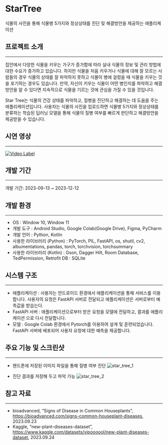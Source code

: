 # StarTree

식물의 사진을 통해 식물병 5가지와 정상상태를 진단 및 해결방안을 제공하는 애플리케이션

## 프로젝트 소개
---
집안에서 다양한 식물을 키우는 가구가 증가함에 따라 실내 식물의 정보 및 관리 방법에 대한 수요가 증가하고 있습니다. 하지만 식물을 처음 키우거나 식물에 대해 잘 모르는 사람들의 경우 식물의 상태를 잘 파악하지 못하고 식물이 병에 걸렸을 때 식물을 키우는 것을 포기하는 경우도 있습니다. 만약, 자신이 키우는 식물이 어떤 병인지를 파악하고 해결방안을 알 수 있다면 지속적으로 식물을 기르는 것에 관심을 가질 수 있을 것입니다.

Star Tree는 식물의 건강 상태를 파악하고, 질병을 진단하고 해결하는 데 도움을 주는 애플리케이션입니다. 사용자는 식물의 사진을 업로드하면 식물병 5가지와 정상상태를 분류하는 학습된 딥러닝 모델을 통해 식물의 질병 여부를 빠르게 판단하고 해결방안을 제공받을 수 있습니다.

## 시연 영상
---
[![Video Label](http://img.youtube.com/vi/gwRDJs_bvi8/0.jpg)](https://youtu.be/gwRDJs_bvi8)

## 개발 기간
---
개발 기간: 2023-09-13 ~ 2023-12-12


## 개발 환경
---
- OS : Window 10, Window 11
- 개발 도구 : Android Studio, Google Colab(Google Drive), Figma, PyCharm
- 개발 언어 : Python, Kotlin
- 사용한 라이브러리 (Python) : PyTorch, PIL, FastAPI, os, shutil, cv2, albumentations, pandas, torch, torchvision, torchsummary
- 사용한 라이브러리 (Kotlin) : Gson, Dagger Hilt, Room Database, TedPermission, Retrofit
DB : SQLite

## 시스템 구조
---
-  애플리케이션 : 사용자는 안드로이드 환경에서 애플리케이션을 통해 서비스를 이용합니다. 사용자의 요청은 FastAPI 서버로 전달되고 애플리케이션은 서버로부터 예측값을 받습는다.
-  FastAPI 서버 : 애플리케이션으로부터 받은 요청을 모델에 전달하고, 결과를 애플리케이션 으로 다시 전달합니다.
-  모델 : Google Colab 환경에서 Pytorch를 이용하여 설계 및 훈련되었습니다. FastAPI 서버에 배포되어 사용자 요청에 대한 예측을 제공합니다.


## 주요 기능 및 스크린샷
--- 
- 핸드폰에 저장된 이미지 파일을 통해 질병 여부 진단
![star_tree_1](https://github.com/glo3omys/StarTree/assets/36217363/15b407e9-4224-43ef-8f56-70fc69ae6b87)

- 진단 결과를 저장해 두고 파악 가능
![star_tree_2](https://github.com/glo3omys/StarTree/assets/36217363/a52fc07a-d80d-40b7-b556-3164452fc0d1)


## 참고 자료
---
- bioadvanced, “Signs of Disease in Common Houseplants”, https://bioadvanced.com/signs-common-houseplant-diseases, 2023.09.23	
- Kaggle, “new-plant-diseases-dataset”, https://www.kaggle.com/datasets/vipoooool/new-plant-diseases-dataset, 2023.09.24
